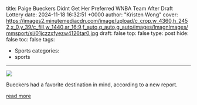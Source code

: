 title: Paige Bueckers Didnt Get Her Preferred WNBA Team After Draft Lottery
date: 2024-11-18 16:32:51 +0000
author: "Kristen Wong"
cover: https://images2.minutemediacdn.com/image/upload/c_crop,w_4360,h_2452,x_0,y_39/c_fill,w_1440,ar_16:9,f_auto,q_auto,g_auto/images/ImagnImages/mmsport/si/01jczzxfyezw4126tar0.jpg
draft: false
top: false
type: post
hide: false
toc: false
tags:
  - Sports
categories:
  - sports
---

![](https://images2.minutemediacdn.com/image/upload/c_crop,w_4360,h_2452,x_0,y_39/c_fill,w_1440,ar_16:9,f_auto,q_auto,g_auto/images/ImagnImages/mmsport/si/01jczzxfyezw4126tar0.jpg)

Bueckers had a favorite destination in mind, according to a new report.

[read more](https://www.si.com/wnba/paige-bueckers-didnt-get-preferred-wnba-team-after-draft-lottery)
